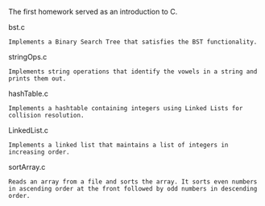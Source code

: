 The first homework served as an introduction to C. 

bst.c

	Implements a Binary Search Tree that satisfies the BST functionality.

stringOps.c 

	Implements string operations that identify the vowels in a string and prints them out. 

hashTable.c

	Implements a hashtable containing integers using Linked Lists for collision resolution. 

LinkedList.c

	Implements a linked list that maintains a list of integers in increasing order. 

sortArray.c

	Reads an array from a file and sorts the array. It sorts even numbers in ascending order at the front followed by odd numbers in descending order. 

